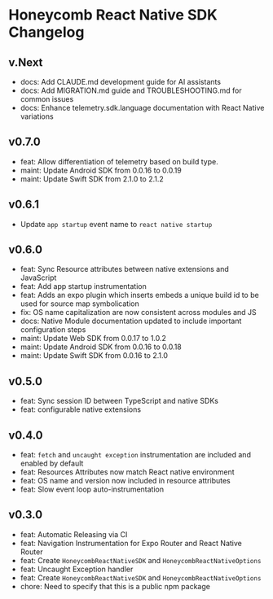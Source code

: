 # Honeycomb React Native SDK Changelog

## v.Next

- docs: Add CLAUDE.md development guide for AI assistants
- docs: Add MIGRATION.md guide and TROUBLESHOOTING.md for common issues
- docs: Enhance telemetry.sdk.language documentation with React Native variations

## v0.7.0

- feat: Allow differentiation of telemetry based on build type.
- maint: Update Android SDK from 0.0.16 to 0.0.19
- maint: Update Swift SDK from 2.1.0 to 2.1.2

## v0.6.1

- Update `app startup` event name to `react native startup`

## v0.6.0

- feat: Sync Resource attributes between native extensions and JavaScript
- feat: Add app startup instrumentation
- feat: Adds an expo plugin which inserts embeds a unique build id to be used for source map symbolication
- fix: OS name capitalization are now consistent across modules and JS
- docs: Native Module documentation updated to include important configuration steps
- maint: Update Web SDK from 0.0.17 to 1.0.2
- maint: Update Android SDK from 0.0.16 to 0.0.18
- maint: Update Swift SDK from 0.0.16 to 2.1.0

## v0.5.0

- feat: Sync session ID between TypeScript and native SDKs
- feat: configurable native extensions

## v0.4.0

- feat: `fetch` and `uncaught exception` instrumentation are included and enabled by default
- feat: Resources Attributes now match React native environment
- feat: OS name and version now included in resource attributes
- feat: Slow event loop auto-instrumentation

## v0.3.0

- feat: Automatic Releasing via CI
- feat: Navigation Instrumentation for Expo Router and React Native Router
- feat: Create `HoneycombReactNativeSDK` and `HoneycombReactNativeOptions`
- feat: Uncaught Exception handler
- feat: Create `HoneycombReactNativeSDK` and `HoneycombReactNativeOptions`
- chore: Need to specify that this is a public npm package
